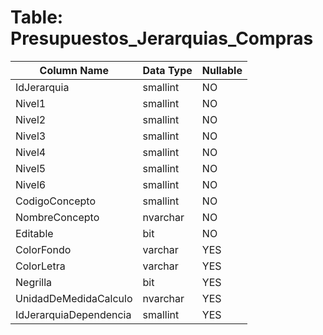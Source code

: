 # Table: Presupuestos_Jerarquias_Compras

| Column Name | Data Type | Nullable |
|-------------|-----------|----------|
| IdJerarquia | smallint | NO |
| Nivel1 | smallint | NO |
| Nivel2 | smallint | NO |
| Nivel3 | smallint | NO |
| Nivel4 | smallint | NO |
| Nivel5 | smallint | NO |
| Nivel6 | smallint | NO |
| CodigoConcepto | smallint | NO |
| NombreConcepto | nvarchar | NO |
| Editable | bit | NO |
| ColorFondo | varchar | YES |
| ColorLetra | varchar | YES |
| Negrilla | bit | YES |
| UnidadDeMedidaCalculo | nvarchar | YES |
| IdJerarquiaDependencia | smallint | YES |
